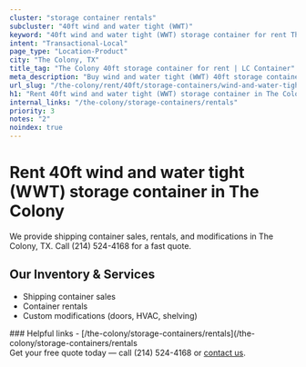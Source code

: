 ```yaml
---
cluster: "storage container rentals"
subcluster: "40ft wind and water tight (WWT)"
keyword: "40ft wind and water tight (WWT) storage container for rent The Colony, TX"
intent: "Transactional-Local"
page_type: "Location-Product"
city: "The Colony, TX"
title_tag: "The Colony 40ft storage container for rent | LC Container"
meta_description: "Buy wind and water tight (WWT) 40ft storage container rent with local delivery in The Colony, TX. LC Container — local Since 2003. Request a fast quote today."
url_slug: "/the-colony/rent/40ft/storage-containers/wind-and-water-tight-wwt"
h1: "Rent 40ft wind and water tight (WWT) storage container in The Colony"
internal_links: "/the-colony/storage-containers/rentals"
priority: 3
notes: "2"
noindex: true
---
```


# Rent 40ft wind and water tight (WWT) storage container in The Colony

We provide shipping container sales, rentals, and modifications in The Colony, TX. Call (214) 524-4168 for a fast quote.

## Our Inventory & Services
- Shipping container sales
- Container rentals
- Custom modifications (doors, HVAC, shelving)

<div data-section="internal-links">
### Helpful links
- [/the-colony/storage-containers/rentals](/the-colony/storage-containers/rentals
</div>

<div data-section="cta">
Get your free quote today — call (214) 524-4168 or <a href="/contact">contact us</a>.
</div>

<script type="application/ld+json">{"@context":"https://schema.org","@type":"FAQPage","mainEntity":[{"@type":"Question","name":"How much does delivery cost in The Colony, TX?","acceptedAnswer":{"@type":"Answer","text":"Delivery costs vary by distance and container size. Most deliveries in The Colony, TX range from $150-$300. Call (214) 524-4168 for an exact quote based on your specific location."}},{"@type":"Question","name":"Do you offer financing or payment plans?","acceptedAnswer":{"@type":"Answer","text":"We accept major credit cards, checks, and can discuss commercial terms for bulk purchases. Call (214) 524-4168 to discuss options."}},{"@type":"Question","name":"Can you customize containers in The Colony, TX?","acceptedAnswer":{"@type":"Answer","text":"Yes — we perform modifications like doors, HVAC, insulation, and shelving. Request a custom quote at (214) 524-4168 or via our contact form."}}]}</script>
